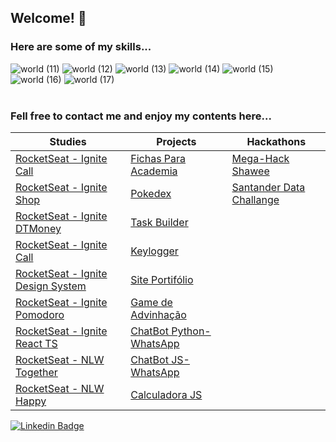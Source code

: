 ## Welcome! :vulcan_salute:
### Here are some of my skills...
<!--
 <div>
  <a href="https://github.com/GabrielRioo">
  <img height="180em" src="https://github-readme-stats.vercel.app/api?username=GabrielRioo&show_icons=true&theme=dracula&include_all_commits=true&count_private=true"/>
  <img height="180em" src="https://github-readme-stats.vercel.app/api/top-langs/?username=GabrielRioo&layout=compact&langs_count=8&theme=dracula"/>
</div>
<div style="display: flex"><br>
  <img align="center" alt="Gabs-Js" height="30" width="40" src="https://raw.githubusercontent.com/devicons/devicon/master/icons/javascript/javascript-plain.svg">
  <img align="center" alt="Gabs-Ts" height="30" width="40" src="https://raw.githubusercontent.com/devicons/devicon/master/icons/typescript/typescript-plain.svg">
  <img align="center" alt="Gabs-React" height="30" width="40" src="https://raw.githubusercontent.com/devicons/devicon/master/icons/react/react-original.svg">
  <img align="center" alt="Gabs-HTML" height="30" width="40" src="https://raw.githubusercontent.com/devicons/devicon/master/icons/html5/html5-original.svg">
  <img align="center" alt="Gabs-CSS" height="30" width="40" src="https://raw.githubusercontent.com/devicons/devicon/master/icons/css3/css3-original.svg">
  <img align="center" alt="Gabs-Csharp" height="30" width="40" src="https://raw.githubusercontent.com/devicons/devicon/master/icons/csharp/csharp-original.svg">
</div>
  ##
  -->
  
![world (11)](https://github.com/GabrielRioo/gabrielrioo/assets/61875527/2a36bea7-6f88-4018-9829-be8ec63f4bf1)
![world (12)](https://github.com/GabrielRioo/gabrielrioo/assets/61875527/7b20a23b-c563-4cb9-bd45-9d8566a40438)
![world (13)](https://github.com/GabrielRioo/gabrielrioo/assets/61875527/d20d15e2-b751-4780-ae99-9edfd3fa7f80)
![world (14)](https://github.com/GabrielRioo/gabrielrioo/assets/61875527/709f6cdc-a591-4f32-80d4-f4aad27f1eb0)
![world (15)](https://github.com/GabrielRioo/gabrielrioo/assets/61875527/3d8063ec-a100-4c19-9fe6-2aac02a60132)
![world (16)](https://github.com/GabrielRioo/gabrielrioo/assets/61875527/2fcb2811-2581-4a9b-b807-64ae8accdb6e)
![world (17)](https://github.com/GabrielRioo/gabrielrioo/assets/61875527/49b964b4-9ede-4aa2-9ad2-a0e935176f71)
<br/>
<br/>



### Fell free to contact me and enjoy my contents here...

<table id="myTable" align="center">
  <thead>
    <tr>
      <th>Studies</th>
      <th>Projects</th>
      <th>Hackathons</th>
    </tr>
  </thead>
  <tbody>
   <tr>
      <td><a href="https://github.com/GabrielRioo/RocketSeat_Ignite_Call"> RocketSeat - Ignite Call </a></td>
      <td><a href="https://github.com/GabrielRioo/Ficha_Academia"> Fichas Para Academia </a></td>
      <td><a href="https://github.com/GabrielRioo/MEGA-HACK"> Mega-Hack Shawee </a></td>
    </tr>
   <tr>
      <td><a href="https://github.com/GabrielRioo/Rocketseat_Ignite_Shop"> RocketSeat - Ignite Shop </a></td>
      <td><a href="https://github.com/GabrielRioo/Pokedex"> Pokedex </a></td>
      <td><a href="https://github.com/GabrielRioo/SantanderDataChallenge"> Santander Data Challange </a></td>
    </tr>
   <tr>
      <td><a href="https://github.com/GabrielRioo/Rocketseat_Ignite_DTMoney"> RocketSeat - Ignite DTMoney </a></td>
      <td><a href="https://github.com/GabrielRioo/TaskBuilder"> Task Builder </a></td>
    <td></td>
    </tr>
    <tr>
      <td><a href="https://github.com/GabrielRioo/RocketSeat_Ignite_Call"> RocketSeat - Ignite Call </a></td>
      <td><a href="https://github.com/GabrielRioo/Keylogger"> Keylogger </a></td>
      <td></td>
    </tr>
    <tr>
      <td><a href="https://github.com/GabrielRioo/Rocketseat_DesignSystem_Storybook"> RocketSeat - Ignite Design System </a></td>
      <td><a href="https://github.com/GabrielRioo/Site_Portifolio"> Site Portifólio </a></td>
     <td></td>
    </tr>
    <tr>
      <td><a href="https://github.com/GabrielRioo/Rocketseat_Ignite_Pomodoro"> RocketSeat - Ignite Pomodoro </a></td>
      <td><a href="https://github.com/GabrielRioo/JavaScript_Learning/tree/master/GuessWhatGame"> Game de Advinhação </a></td>
     <td></td>
    </tr>
    <tr>
      <td><a href="https://github.com/GabrielRioo/Rocketseat_Ignite_ReactTS"> RocketSeat - Ignite React TS </a></td>
      <td> <a href="https://github.com/GabrielRioo/ChatBot_wpp"> ChatBot Python- WhatsApp </a></td>
    <td></td>
    </tr>
    <tr>
      <td><a href="https://github.com/GabrielRioo/next-level-week-together"> RocketSeat - NLW Together </a></td>
      <td><a href="https://github.com/GabrielRioo/chatbot-javascript"> ChatBot JS- WhatsApp </a></td>
      <td></td>
    </tr>
    <tr>
      <td><a href="https://github.com/GabrielRioo/next-level-week-3-happy"> RocketSeat - NLW Happy </a></td>
      <td><a href="https://github.com/GabrielRioo/JavaScript_Learning/tree/master/calculadora"> Calculadora JS </a></td>
      <td></td>
    </tr>
  </tbody>
</table>

[![Linkedin Badge](https://img.shields.io/badge/-LinkedIn-blue?style=flat-square&logo=Linkedin&logoColor=white&link=https://www.linkedin.com/in/gabrielpaivario)](https://www.linkedin.com/in/gabrielpaivario)

<!--
<table border="2" bgcolor="red" id="myTable">
<tr>
<td>
<details>
  <summary>PROJECTS</summary>
  <a href="https://github.com/GabrielRioo/Keylogger"> Keylogger </a>
  <br>
  <a href="https://github.com/GabrielRioo/Site_Portifolio"> Site Portifólio </a>
  <br>
  <a href="https://github.com/GabrielRioo/JavaScript_Learning/tree/master/GuessWhatGame"> Game de Advinhação </a>
  <br>
  <a href="https://github.com/GabrielRioo/TaskBuilder"> Task Builder </a>
  <br>
  <a href="https://github.com/GabrielRioo/ChatBot_wpp"> ChatBot Python- WhatsApp </a>
  <br>
  <a href="https://github.com/GabrielRioo/chatbot-javascript"> ChatBot JS- WhatsApp </a>
  <br>
  <a href="https://github.com/GabrielRioo/Site_Arte_Luz"> Site e-commerce </a>
  <br>
  <a href="https://github.com/GabrielRioo/JavaScript_Learning/tree/master/calculadora"> Calculadora JS </a>
</details>

</td>
<td>

<details>
  <summary>STUDIES</summary>
  <a href="https://github.com/GabrielRioo/next-level-week-2-proffy"> RocketSeat - Next Level Week 2 - Proffy </a>
  <br>
  <a href="https://github.com/GabrielRioo/omnistack-7-instagram"> RocketSeat - Semana Omnistack 7 - Instagram </a>
  <br>
  <a href="https://github.com/GabrielRioo/next-level-week-ecoleta"> RocketSeat - Next Level Week - Ecoleta </a>
  <br>
  <a href="https://github.com/GabrielRioo/ImersaoReact"> Alura - Imerssão React </a>
  <br>
  <a href="https://github.com/GabrielRioo/ImersaoGameDev"> Alura - Imerssão GameDev </a>
  <br>
  <a href="https://github.com/GabrielRioo/ImersaoCSS"> ALura - Imerssão CSS </a>
  <br>
  <a href="https://github.com/GabrielRioo/Curso_em_Video/tree/master/Curso_Wordpress"> Curso em Video - Wordpress </a>
  <br>
  <a href="https://github.com/GabrielRioo/Curso_em_Video/tree/master/Curso_HTML"> Curso em Video - HTML </a>
  <br>
  <a href="https://github.com/GabrielRioo/Curso_em_Video/tree/master/Curso_Python"> Curso em Video - PYTHON </a>
  <br>
  <a href="https://github.com/GabrielRioo/Curso_em_Video/tree/master/Curso_SQL"> Curso em Video - SQL </a>
  <br>
  <a href="https://github.com/GabrielRioo/MaratonaJS"> Maratona JS - Emerson Broga </a>
  <br>
  <a href="https://github.com/GabrielRioo/Cursos_Diversos/tree/master/Programacao/C%23"> Programação C# </a>
  <br>
  <a href="https://github.com/GabrielRioo/web-application-mvc"> Web Application MVC </a>
  <br>
  <a href="https://github.com/GabrielRioo/web-application-razor"> Web Application Razor </a>
  <br>
  <a href="https://github.com/GabrielRioo/e-commerce"> e-commerce C# e JS </a>
  <br>
  <a href="https://github.com/GabrielRioo/Cursos_Diversos/tree/master/HTML_CSS_JavaScript"> Cursos de HTML/CSS/JS </a>
  <br>
  <a href="https://github.com/GabrielRioo/introduction-git"> Introdução ao Git </a>
</details>

</td>
<td>
<details>
  <summary>HACKATOHNS</summary>
  <a href="https://github.com/GabrielRioo/MEGA-HACK"> Mega-Hack Shawee </a>
  <br>
  <a href="https://github.com/GabrielRioo/SantanderDataChallenge"> Santander Data Challange </a>
</details>
</td>
</tr>
</table>





<!--
**GabrielRioo/gabrielrioo** is a ✨ _special_ ✨ repository because its `README.md` (this file) appears on your GitHub profile.

Here are some ideas to get you started:

- 🔭 I’m currently working on ...
- 🌱 I’m currently learning ...
- 👯 I’m looking to collaborate on ...
- 🤔 I’m looking for help with ...
- 💬 Ask me about ...
- 📫 How to reach me: ...
- 😄 Pronouns: ...
- ⚡ Fun fact: ...
-->
